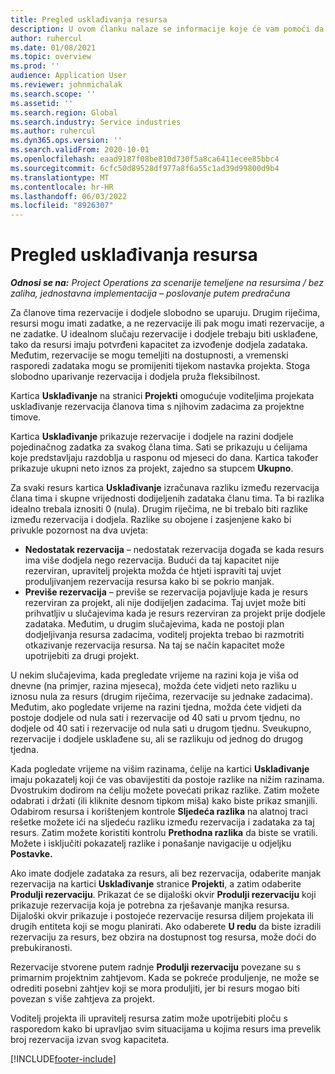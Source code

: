 ```yaml
---
title: Pregled usklađivanja resursa
description: U ovom članku nalaze se informacije koje će vam pomoći da osigurate usklađivanje rezervacija i zadataka resursa za projekte.
author: ruhercul
ms.date: 01/08/2021
ms.topic: overview
ms.prod: ''
audience: Application User
ms.reviewer: johnmichalak
ms.search.scope: ''
ms.assetid: ''
ms.search.region: Global
ms.search.industry: Service industries
ms.author: ruhercul
ms.dyn365.ops.version: ''
ms.search.validFrom: 2020-10-01
ms.openlocfilehash: eaad9187f08be810d730f5a8ca6411ecee85bbc4
ms.sourcegitcommit: 6cfc50d89528df977a8f6a55c1ad39d99800d9b4
ms.translationtype: MT
ms.contentlocale: hr-HR
ms.lasthandoff: 06/03/2022
ms.locfileid: "8926307"
---
```

# <a name="resource-reconciliation-overview"></a>Pregled usklađivanja resursa

_**Odnosi se na:** Project Operations za scenarije temeljene na resursima / bez zaliha, jednostavna implementacija – poslovanje putem predračuna_

Za članove tima rezervacije i dodjele slobodno se uparuju. Drugim riječima, resursi mogu imati zadatke, a ne rezervacije ili pak mogu imati rezervacije, a ne zadatke. U idealnom slučaju rezervacije i dodjele trebaju biti usklađene, tako da resursi imaju potvrđeni kapacitet za izvođenje dodjela zadataka. Međutim, rezervacije se mogu temeljiti na dostupnosti, a vremenski rasporedi zadataka mogu se promijeniti tijekom nastavka projekta. Stoga slobodno uparivanje rezervacija i dodjela pruža fleksibilnost.

Kartica **Usklađivanje** na stranici **Projekti** omogućuje voditeljima projekata usklađivanje rezervacija članova tima s njihovim zadacima za projektne timove.

Kartica **Usklađivanje** prikazuje rezervacije i dodjele na razini dodjele pojedinačnog zadatka za svakog člana tima. Sati se prikazuju u ćelijama koje predstavljaju razdoblja u rasponu od mjeseci do dana. Kartica također prikazuje ukupni neto iznos za projekt, zajedno sa stupcem **Ukupno**.

Za svaki resurs kartica **Usklađivanje** izračunava razliku između rezervacija člana tima i skupne vrijednosti dodijeljenih zadataka članu tima. Ta bi razlika idealno trebala iznositi 0 (nula). Drugim riječima, ne bi trebalo biti razlike između rezervacija i dodjela. Razlike su obojene i zasjenjene kako bi privukle pozornost na dva uvjeta:

- **Nedostatak rezervacija** – nedostatak rezervacija događa se kada resurs ima više dodjela nego rezervacija. Budući da taj kapacitet nije rezerviran, upravitelj projekta možda će htjeti ispraviti taj uvjet produljivanjem rezervacija resursa kako bi se pokrio manjak.
- **Previše rezervacija** – previše se rezervacija pojavljuje kada je resurs rezerviran za projekt, ali nije dodijeljen zadacima. Taj uvjet može biti prihvatljiv u slučajevima kada je resurs rezerviran za projekt prije dodjele zadataka. Međutim, u drugim slučajevima, kada ne postoji plan dodjeljivanja resursa zadacima, voditelj projekta trebao bi razmotriti otkazivanje rezervacija resursa. Na taj se način kapacitet može upotrijebiti za drugi projekt.

U nekim slučajevima, kada pregledate vrijeme na razini koja je viša od dnevne (na primjer, razina mjeseca), možda ćete vidjeti neto razliku u iznosu nula za resurs (drugim riječima, rezervacije su jednake zadacima). Međutim, ako pogledate vrijeme na razini tjedna, možda ćete vidjeti da postoje dodjele od nula sati i rezervacije od 40 sati u prvom tjednu, no dodjele od 40 sati i rezervacije od nula sati u drugom tjednu. Sveukupno, rezervacije i dodjele usklađene su, ali se razlikuju od jednog do drugog tjedna.

Kada pogledate vrijeme na višim razinama, ćelije na kartici **Usklađivanje** imaju pokazatelj koji će vas obavijestiti da postoje razlike na nižim razinama. Dvostrukim dodirom na ćeliju možete povećati prikaz razlike. Zatim možete odabrati i držati (ili kliknite desnom tipkom miša) kako biste prikaz smanjili. Odabirom resursa i korištenjem kontrole **Sljedeća razlika** na alatnoj traci rešetke možete ići na sljedeću razliku između rezervacija i zadataka za taj resurs. Zatim možete koristiti kontrolu **Prethodna razlika** da biste se vratili. Možete i isključiti pokazatelj razlike i ponašanje navigacije u odjeljku **Postavke.**

Ako imate dodjele zadataka za resurs, ali bez rezervacija, odaberite manjak rezervacija na kartici **Usklađivanje** stranice **Projekti**, a zatim odaberite **Produlji rezervaciju**. Prikazat će se dijaloški okvir **Produlji rezervaciju** koji prikazuje rezervacija koja je potrebna za rješavanje manjka resursa. Dijaloški okvir prikazuje i postojeće rezervacije resursa diljem projekata ili drugih entiteta koji se mogu planirati. Ako odaberete **U redu** da biste izradili rezervaciju za resurs, bez obzira na dostupnost tog resursa, može doći do prebukiranosti.

Rezervacije stvorene putem radnje **Produlji rezervaciju** povezane su s primarnim projektnim zahtjevom. Kada se pokreće produljenje, ne može se odrediti posebni zahtjev koji se mora produljiti, jer bi resurs mogao biti povezan s više zahtjeva za projekt.

Voditelj projekta ili upravitelj resursa zatim može upotrijebiti ploču s rasporedom kako bi upravljao svim situacijama u kojima resurs ima prevelik broj rezervacija izvan svog kapaciteta.


[!INCLUDE[footer-include](../includes/footer-banner.md)]
